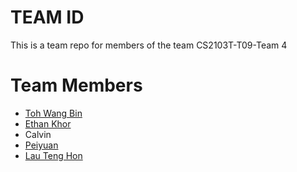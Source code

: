 # TEAM ID
This is a team repo for members of the team CS2103T-T09-Team 4

# Team Members

* [Toh Wang Bin](members/tohWangBin.md)
* [Ethan Khor](members/ethanKhor.md)
* Calvin
* [Peiyuan](members/py.md)
* [Lau Teng Hon](members/LauTengHon.md)

